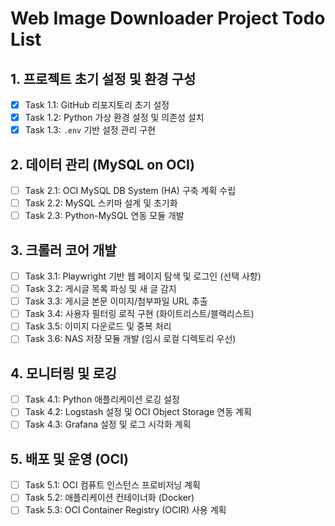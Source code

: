 # Web Image Downloader Project Todo List

## 1. 프로젝트 초기 설정 및 환경 구성
- [x] Task 1.1: GitHub 리포지토리 초기 설정
- [x] Task 1.2: Python 가상 환경 설정 및 의존성 설치
- [x] Task 1.3: `.env` 기반 설정 관리 구현

## 2. 데이터 관리 (MySQL on OCI)
- [ ] Task 2.1: OCI MySQL DB System (HA) 구축 계획 수립
- [ ] Task 2.2: MySQL 스키마 설계 및 초기화
- [ ] Task 2.3: Python-MySQL 연동 모듈 개발

## 3. 크롤러 코어 개발
- [ ] Task 3.1: Playwright 기반 웹 페이지 탐색 및 로그인 (선택 사항)
- [ ] Task 3.2: 게시글 목록 파싱 및 새 글 감지
- [ ] Task 3.3: 게시글 본문 이미지/첨부파일 URL 추출
- [ ] Task 3.4: 사용자 필터링 로직 구현 (화이트리스트/블랙리스트)
- [ ] Task 3.5: 이미지 다운로드 및 중복 처리
- [ ] Task 3.6: NAS 저장 모듈 개발 (임시 로컬 디렉토리 우선)

## 4. 모니터링 및 로깅
- [ ] Task 4.1: Python 애플리케이션 로깅 설정
- [ ] Task 4.2: Logstash 설정 및 OCI Object Storage 연동 계획
- [ ] Task 4.3: Grafana 설정 및 로그 시각화 계획

## 5. 배포 및 운영 (OCI)
- [ ] Task 5.1: OCI 컴퓨트 인스턴스 프로비저닝 계획
- [ ] Task 5.2: 애플리케이션 컨테이너화 (Docker)
- [ ] Task 5.3: OCI Container Registry (OCIR) 사용 계획
